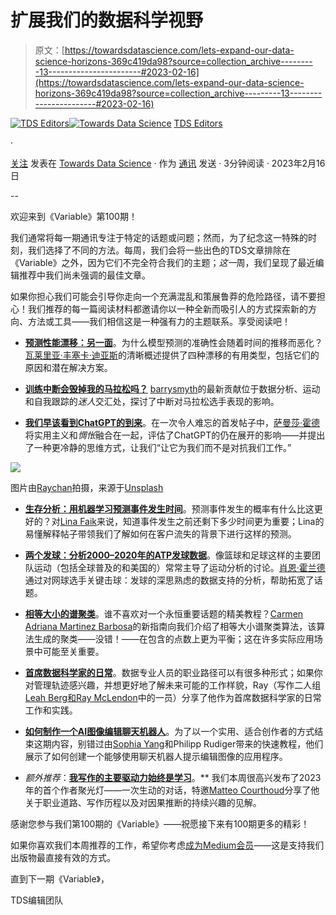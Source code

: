 # 扩展我们的数据科学视野

> 原文：[https://towardsdatascience.com/lets-expand-our-data-science-horizons-369c419da98?source=collection_archive---------13-----------------------#2023-02-16](https://towardsdatascience.com/lets-expand-our-data-science-horizons-369c419da98?source=collection_archive---------13-----------------------#2023-02-16)

[](https://towardsdatascience.medium.com/?source=post_page-----369c419da98--------------------------------)[![TDS Editors](../Images/4b2d1beaf4f6dcf024ffa6535de3b794.png)](https://towardsdatascience.medium.com/?source=post_page-----369c419da98--------------------------------)[](https://towardsdatascience.com/?source=post_page-----369c419da98--------------------------------)[![Towards Data Science](../Images/a6ff2676ffcc0c7aad8aaf1d79379785.png)](https://towardsdatascience.com/?source=post_page-----369c419da98--------------------------------) [TDS Editors](https://towardsdatascience.medium.com/?source=post_page-----369c419da98--------------------------------)

·

[关注](https://medium.com/m/signin?actionUrl=https%3A%2F%2Fmedium.com%2F_%2Fsubscribe%2Fuser%2F7e12c71dfa81&operation=register&redirect=https%3A%2F%2Ftowardsdatascience.com%2Flets-expand-our-data-science-horizons-369c419da98&user=TDS+Editors&userId=7e12c71dfa81&source=post_page-7e12c71dfa81----369c419da98---------------------post_header-----------) 发表在 [Towards Data Science](https://towardsdatascience.com/?source=post_page-----369c419da98--------------------------------) · 作为 [通讯](/newsletter?source=post_page-----369c419da98--------------------------------) 发送 · 3分钟阅读 · 2023年2月16日 [](https://medium.com/m/signin?actionUrl=https%3A%2F%2Fmedium.com%2F_%2Fvote%2Ftowards-data-science%2F369c419da98&operation=register&redirect=https%3A%2F%2Ftowardsdatascience.com%2Flets-expand-our-data-science-horizons-369c419da98&user=TDS+Editors&userId=7e12c71dfa81&source=-----369c419da98---------------------clap_footer-----------)

--

[](https://medium.com/m/signin?actionUrl=https%3A%2F%2Fmedium.com%2F_%2Fbookmark%2Fp%2F369c419da98&operation=register&redirect=https%3A%2F%2Ftowardsdatascience.com%2Flets-expand-our-data-science-horizons-369c419da98&source=-----369c419da98---------------------bookmark_footer-----------)

欢迎来到《Variable》第100期！

我们通常将每一期通讯专注于特定的话题或问题；然而，为了纪念这一特殊的时刻，我们选择了不同的方法。每周，我们会将一些出色的TDS文章排除在《Variable》之外，因为它们不完全符合我们的主题；*这一*周，我们呈现了最近编辑推荐中我们尚未强调的最佳文章。

如果你担心我们可能会引导你走向一个充满混乱和策展鲁莽的危险路径，请不要担心！我们推荐的每一篇阅读材料都邀请你以一种全新而吸引人的方式探索新的方向、方法或工具——我们相信这是一种强有力的主题联系。享受阅读吧！

+   [**预测性能漂移：另一面**](/prediction-performance-drift-the-other-side-of-the-coin-4bd3c7334b70)。为什么模型预测的准确性会随着时间的推移而恶化？[瓦莱里亚·丰塞卡·迪亚斯](https://medium.com/u/6e363caf1c79?source=post_page-----369c419da98--------------------------------)的清晰概述提供了四种漂移的有用类型，包括它们的原因和潜在解决方案。

+   [**训练中断会毁掉我的马拉松吗？**](/will-a-training-break-ruin-my-marathon-465e94cb949e) [barrysmyth](https://medium.com/u/a995c3b2ae8?source=post_page-----369c419da98--------------------------------)的最新贡献位于数据分析、运动和自我跟踪的*迷人*交汇处，探讨了中断对马拉松选手表现的影响。

+   [**我们早该看到ChatGPT的到来**](/we-should-have-seen-chatgpt-coming-9292b4648174)。在一次令人难忘的首发帖子中，[萨曼莎·霍德](https://medium.com/u/c71432db9be0?source=post_page-----369c419da98--------------------------------)将实用主义和*惆怅*融合在一起，评估了ChatGPT的仍在展开的影响——并提出了一种更冷静的思维方式，让我们“让它为我们而不是对抗我们工作。”

![](../Images/6a360a54e78fafbd246132c04e2d4e19.png)

图片由[Raychan](https://unsplash.com/@wx1993?utm_source=medium&utm_medium=referral)拍摄，来源于[Unsplash](https://unsplash.com/?utm_source=medium&utm_medium=referral)

+   [**生存分析：用机器学习预测事件发生时间**](/survival-analysis-predict-time-to-event-with-machine-learning-part-i-ba52f9ab9a46)。预测事件发生的概率有什么比这更好的？对[Lina Faik](https://medium.com/u/b6c0e8e98c84?source=post_page-----369c419da98--------------------------------)来说，知道事件发生之前还剩下多少时间更为重要；Lina的易懂解释帖子带领我们了解如何在客户流失的背景下进行这样的预测。

+   [**两个发球：分析2000–2020年的ATP发球数据**](/two-first-serves-analyzing-atp-service-data-from-2000-2020-b5cfcdb4901a)。像篮球和足球这样的主要团队运动（包括全球普及的和美国的）常常主导了运动分析的讨论。[肖恩·霍兰德](https://medium.com/u/c7c83ac0b074?source=post_page-----369c419da98--------------------------------)通过对网球选手关键击球：发球的深思熟虑的数据支持的分析，帮助拓宽了话题。

+   [**相等大小的谱聚类**](/equal-size-spectral-clustering-cce65c6f9ba3)。谁不喜欢对一个永恒重要话题的精美教程？[Carmen Adriana Martinez Barbosa](https://medium.com/u/a0526bfe8d0e?source=post_page-----369c419da98--------------------------------)的新指南向我们介绍了相等大小谱聚类算法，该算法生成的聚类——没错！——在包含的点数上更为平衡；这在许多实际应用场景中可能至关重要。

+   [**首席数据科学家的日常**](/a-day-in-the-life-of-a-chief-data-scientist-1cbda76c631d)。数据专业人员的职业路径可以有很多种形式；如果你对管理轨迹感兴趣，并想更好地了解未来可能的工作样貌，Ray（写作二人组[Leah Berg和Ray McLendon](https://medium.com/u/52338acfb4b9?source=post_page-----369c419da98--------------------------------)中的一员）分享了他作为首席数据科学家的日常工作和实践。

+   [**如何制作一个AI图像编辑聊天机器人**](/how-to-make-an-ai-image-editing-chatbot-1ddd0209884)。为了以一个实用、适合创作者的方式结束这期内容，别错过由[Sophia Yang](https://medium.com/u/ae9cae9cbcd2?source=post_page-----369c419da98--------------------------------)和Philipp Rudiger带来的快速教程，他们展示了如何创建一个能够使用聊天机器人提示编辑图像的应用程序。

+   *额外推荐*：**[**我写作的主要驱动力始终是学习**](/the-main-driver-behind-my-writing-has-always-been-learning-ab07ca8c45a3)**。** 我们本周很高兴发布了2023年的首个作者聚光灯——一次生动的对话，特邀[Matteo Courthoud](https://medium.com/u/666130fb420f?source=post_page-----369c419da98--------------------------------)分享了他关于职业道路、写作历程以及对因果推断的持续兴趣的见解。

感谢您参与我们第100期的《Variable》——祝愿接下来有100期更多的精彩！

如果你喜欢我们本周推荐的工作，希望你考虑[成为Medium会员](https://bit.ly/tds-membership)——这是支持我们出版物最直接有效的方式。

直到下一期《Variable》，

TDS编辑团队
